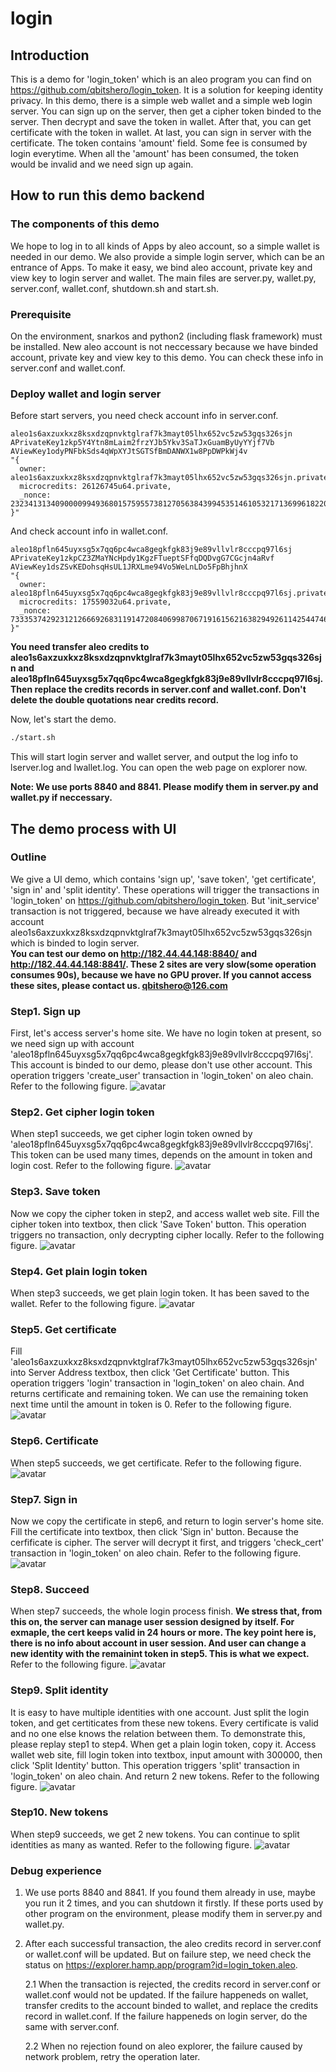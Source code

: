 # login

## Introduction
This is a demo for 'login_token' which is an aleo program you can find on <https://github.com/qbitshero/login_token>.
It is a solution for keeping identity privacy. In this demo, there is a simple web wallet and a simple web login server. You can sign up on the server, then get a cipher token binded to the server. Then decrypt and save the token in wallet. After that, you can get certificate with the token in wallet. At last, you can sign in server with the certificate. The token contains 'amount' field. Some fee is consumed by login everytime. When all the 'amount' has been consumed, the token would be invalid and we need sign up again.

## How to run this demo backend

### The components of this demo
We hope to log in to all kinds of Apps by aleo account, so a simple wallet is needed in our demo. We also provide a simple login server, which can be an entrance of Apps. To make it easy, we bind aleo account, private key and view key to login server and wallet.
The main files are server.py, wallet.py, server.conf, wallet.conf, shutdown.sh and start.sh.

### Prerequisite
On the environment, snarkos and python2 (including flask framework) must be installed. New aleo account is not neccessary because we have binded account, private key and view key to this demo. You can check these info in server.conf and wallet.conf.

### Deploy wallet and login server
Before start servers, you need check account info in server.conf.
```
aleo1s6axzuxkxz8ksxdzqpnvktglraf7k3mayt05lhx652vc5zw53gqs326sjn
APrivateKey1zkp5Y4Ytn8mLaim2frzYJb5Ykv3SaTJxGuamByUyYYjf7Vb
AViewKey1odyPNFbkSds4qWpXYJtSGTSfBmDANWX1w8PpDWPkWj4v
"{
  owner: aleo1s6axzuxkxz8ksxdzqpnvktglraf7k3mayt05lhx652vc5zw53gqs326sjn.private,
  microcredits: 26126745u64.private,
  _nonce: 2323413134090000994936801575955738127056384399453514610532171369961822018768group.public
}"
```

And check account info in wallet.conf.
```
aleo18pfln645uyxsg5x7qq6pc4wca8gegkfgk83j9e89vllvlr8cccpq97l6sj
APrivateKey1zkpCZ3ZMaYNcHpdy1KgzFTueptSFfqDQDvgG7CGcjn4aRvf
AViewKey1dsZSvKEDohsqHsUL1JRXLme94Vo5WeLnLDo5FpBhjhnX
"{
  owner: aleo18pfln645uyxsg5x7qq6pc4wca8gegkfgk83j9e89vllvlr8cccpq97l6sj.private,
  microcredits: 17559032u64.private,
  _nonce: 7333537429231212666926831191472084069987067191615621638294926114254474673099group.public
}"
``` 

**You need transfer aleo credits to aleo1s6axzuxkxz8ksxdzqpnvktglraf7k3mayt05lhx652vc5zw53gqs326sjn and aleo18pfln645uyxsg5x7qq6pc4wca8gegkfgk83j9e89vllvlr8cccpq97l6sj. Then replace the credits records in server.conf and wallet.conf. Don't delete the double quotations near credits record.**

Now, let's start the demo.
```bash
./start.sh
```
This will start login server and wallet server, and output the log info to lserver.log and lwallet.log. You can open the web page on explorer now.

**Note: We use ports 8840 and 8841. Please modify them in server.py and wallet.py if neccessary.**

## The demo process with UI

### Outline
We give a UI demo, which contains 'sign up', 'save token', 'get certificate', 'sign in' and 'split identity'. These operations will trigger the transactions in 'login_token' on <https://github.com/qbitshero/login_token>. But 'init_service' transaction is not triggered, because we have already executed it with account aleo1s6axzuxkxz8ksxdzqpnvktglraf7k3mayt05lhx652vc5zw53gqs326sjn which is binded to login server.   
**You can test our demo on <http://182.44.44.148:8840/> and <http://182.44.44.148:8841/>. These 2 sites are very slow(some operation consumes 90s), because we have no GPU prover. If you cannot access these sites, please contact us. qbitshero@126.com**

### Step1. Sign up
First, let's access server's home site.
We have no login token at present, so we need sign up with account 'aleo18pfln645uyxsg5x7qq6pc4wca8gegkfgk83j9e89vllvlr8cccpq97l6sj'. This account is binded to our demo, please don't use other account. This operation triggers 'create_user' transaction in 'login_token' on aleo chain. Refer to the following figure.
![avatar](res/signup.png)

### Step2. Get cipher login token
When step1 succeeds, we get cipher login token owned by 'aleo18pfln645uyxsg5x7qq6pc4wca8gegkfgk83j9e89vllvlr8cccpq97l6sj'. This token can be used many times, depends on the amount in token and login cost. Refer to the following figure.
![avatar](res/ciphertoken.png)

### Step3. Save token
Now we copy the cipher token in step2, and access wallet web site. Fill the cipher token into textbox, then click 'Save Token' button. This operation triggers no transaction, only decrypting cipher locally. Refer to the following figure.
![avatar](res/savetoken.png)

### Step4. Get plain login token
When step3 succeeds, we get plain login token. It has been saved to the wallet. Refer to the following figure.
![avatar](res/logintoken.png)

### Step5. Get certificate
Fill 'aleo1s6axzuxkxz8ksxdzqpnvktglraf7k3mayt05lhx652vc5zw53gqs326sjn' into Server Address textbox, then click 'Get Certificate' button. This operation triggers 'login' transaction in 'login_token' on aleo chain. And returns certificate and remaining token. We can use the remaining token next time until the amount in token is 0. Refer to the following figure.
![avatar](res/getcert.png)

### Step6. Certificate
When step5 succeeds, we get certificate. Refer to the following figure.
![avatar](res/cert.png)

### Step7. Sign in
Now we copy the certificate in step6, and return to login server's home site. Fill the certificate into textbox, then click 'Sign in' button. Because the cerfificate is cipher. The server will decrypt it first, and triggers 'check_cert' transaction in 'login_token' on aleo chain. Refer to the following figure.
![avatar](res/signin.png)

### Step8. Succeed
When step7 succeeds, the whole login process finish. **We stress that, from this on, the server can manage user session designed by itself. For exmaple, the cert keeps valid in 24 hours or more. The key point here is, there is no info about account in user session. And user can change a new identity with the remainint token in step5. This is what we expect.** Refer to the following figure.
![avatar](res/succeed.png)

### Step9. Split identity
It is easy to have multiple identities with one account. Just split the login token, and get certiticates from these new tokens. Every certificate is valid and no one else knows the relation between them. To demonstrate this, please replay step1 to step4. When get a plain login token, copy it. Access wallet web site, fill login token into textbox, input amount with 300000, then click 'Split Identity' button. This operation triggers 'split' transaction in 'login_token' on aleo chain. And return 2 new tokens. Refer to the following figure.
![avatar](res/split.png)

### Step10. New tokens
When step9 succeeds, we get 2 new tokens. You can continue to split identities as many as wanted. Refer to the following figure.
![avatar](res/newtokens.png)

### Debug experience
1. We use ports 8840 and 8841. If you found them already in use, maybe you run it 2 times, and you can shutdown it firstly. If these ports used by other program on the environment, please modify them in server.py and wallet.py.

2. After each successful transaction, the aleo credits record in server.conf or wallet.conf will be updated. But on failure step, we need check the status on <https://explorer.hamp.app/program?id=login_token.aleo>. 

    2.1 When the transaction is rejected, the credits record in server.conf or wallet.conf would not be updated. If the failure happeneds on wallet, transfer credits to the account binded to wallet, and replace the credits record in wallet.conf. If the failure happeneds on login server, do the same with server.conf. 

    2.2 When no rejection found on aleo explorer, the failure caused by network problem, retry the operation later.
